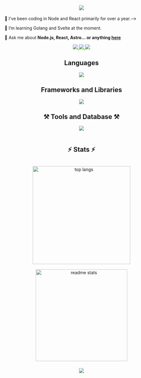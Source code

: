 <h1 align="center">
    <img src="https://readme-typing-svg.herokuapp.com/?font=Righteous&size=35&center=true&vCenter=true&width=500&height=70&duration=4000&lines=Hi!+👋;;" />
</h1>
<div align="left">
 🌱  I've been coding in Node and React primarily for over a year.-->

 🔭 I’m learning Golang and Svelte at the moment.
    
💬 Ask me about **Node.js, React, Astro... or anything [here](https://github.com/Prashant20nov2003/Prashant20nov2003/issues)**

 </div>
 <div align="center"> 
 <a href="mailto:prashanttbhardwajj@gmail.com">
    <img src="https://img.shields.io/badge/Gmail-333333?style=for-the-badge&logo=gmail&logoColor=red" />
  </a>
  <a href="https://www.linkedin.com/in/prashant-bhardwaj-872975250/" target="_blank">
    <img src="https://img.shields.io/badge/LinkedIn-0077B5?style=for-the-badge&logo=linkedin&logoColor=white" target="_blank" />
  </a>
      <a>
          <a href="https://twitter.com/BigSamosa20" target="_blank">
               <img src="https://img.shields.io/badge/Twitter-1DA1F2?style=for-the-badge&logo=twitter&logoColor=white" target="_blank" />
     </a>

<h2 align="center">Languages</h2>

<div align="center">
    <img src="https://skillicons.dev/icons?i=go,javascript,typescript,python,lua,bash,elixir,graphql" />
<br/>

<h2 align="center"> Frameworks and Libraries </h2>
 <div align="center">
    <img src="https://skillicons.dev/icons?i=nextjs,react,vue,astro,pinia,redux,nodejs,express,nestjs,bootstrap,tailwindcss,materialui,elasticsearch,jest,cypress" />
<br/>
  <h2 align="center">⚒️ Tools and Database ⚒️</h2>
 <div align="center">
    <img src="https://skillicons.dev/icons?i=vite,mysql,mongodb,postgres,sqlite,graphql,prisma,neovim,rabbitmq,kafka,redis,docker,ansible,githubactions,jenkins,nginx,kubernetes" />
<br/>
</div>
<br/>

<h2 align="center">⚡ Stats ⚡</h2>
<br>
  <img width=320 align="center" src="https://github-readme-stats-salesp07.vercel.app/api/top-langs/?username=Prashant20nov2003&hide=HTML&langs_count=8&layout=compact&theme=react&border_radius=10&size_weight=0.5&count_weight=0.5&exclude_repo=github-readme-stats" alt="top langs" />
   <br>
   <br>
  <div align= center>
  <img width=300 src="https://github-readme-stats-salesp07.vercel.app/api?username=Prashant20nov2003&count_private=true&show_icons=true&theme=react&rank_icon=github&border_radius=10" alt="readme stats" />
  
</div>

<h3 align="center">
    <img src="https://readme-typing-svg.herokuapp.com/?font=Righteous&size=25&center=true&vCenter=true&width=500&height=70&duration=4000&lines=Thanks+for+visiting!+✌️;+Shoot+me+a+message+on+Linkedin!;I'm+always+down+to+collab+:)">
</h3>

<br/>
